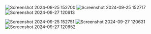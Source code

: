 ![Screenshot 2024-09-25 152700](https://github.com/user-attachments/assets/fdbb9954-e53f-4aa1-a154-c7de6f49f51d)
![Screenshot 2024-09-25 152717](https://github.com/user-attachments/assets/3181415d-a87e-42a5-9b3c-4715ddec307b)![Screenshot 2024-09-27 120613](https://github.com/user-attachments/assets/3bd90348-eb24-42f2-adf9-59ebb243bae0)

![Screenshot 2024-09-25 152751](https://github.com/user-attachments/assets/44f9240d-9d51-41c6-bd9d-df77251c58d6)
![Screenshot 2024-09-27 120631](https://github.com/user-attachments/assets/c9ad616c-3c5b-477b-90f2-80c3583cb4cd)
![Screenshot 2024-09-27 120652](https://github.com/user-attachments/assets/b7bcea5c-f4c4-4095-8dff-8edc01c1a7dc)

